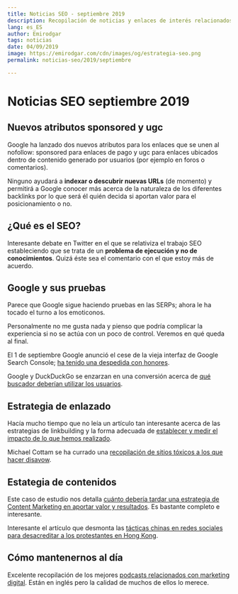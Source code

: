 ```yaml
---
title: Noticias SEO - septiembre 2019
description: Recopilación de noticias y enlaces de interés relacionados con el SEO y Marketing digital
lang: es_ES
author: Emirodgar
tags: noticias
date: 04/09/2019
image: https://emirodgar.com/cdn/images/og/estrategia-seo.png
permalink: noticias-seo/2019/septiembre

---
```


# Noticias SEO septiembre 2019

## Nuevos atributos sponsored y ugc

Google ha lanzado dos nuevos atributos para los enlaces que se unen al nofollow: sponsored para enlaces de pago y ugc para enlaces ubicados dentro de contenido generado por usuarios (por ejemplo en foros o comentarios).

<amp-twitter 
  width="375"
  height="472"
  layout="responsive"
  data-tweetid="1171460946037858304">
</amp-twitter>

Ninguno ayudará a **indexar o descubrir nuevas URLs** (de momento) y permitirá a Google conocer más acerca de la naturaleza de los diferentes backlinks por lo que será él quién decida si aportan valor para el posicionamiento o no.

## ¿Qué es el SEO?

Interesante debate en Twitter en el que se relativiza el trabajo SEO estableciendo que se trata de un **problema de ejecución y no de conocimientos**. Quizá éste sea el comentario con el que estoy más de acuerdo.

<amp-twitter 
  width="375"
  height="472"
  layout="responsive"
  data-tweetid="1169070009366142976">
</amp-twitter>

## Google y sus pruebas

Parece que Google sigue haciendo pruebas en las SERPs; ahora le ha tocado el turno a los emoticonos.

<amp-twitter 
  width="375"
  height="472"
  layout="responsive"
  data-tweetid="1167034736276996096">
</amp-twitter>

Personalmente no me gusta nada y pienso que podría complicar la experiencia si no se actúa con un poco de control. Veremos en qué queda al final.

El 1 de septiembre Google anunció el cese de la vieja interfaz de Google Search Console; [ha tenido una despedida con honores](https://webmasters.googleblog.com/2019/09/goodbye-old-search-console.html?).

Google y DuckDuckGo se enzarzan en una conversión acerca de [qué buscador deberían utilizar los usuarios](https://www.seroundtable.com/google-to-duckduckgo-bias-28135.html). 

## Estrategia de enlazado

Hacía mucho tiempo que no leía un artículo tan interesante acerca de las estrategias de linkbuilding y la forma adecuada de [establecer y medir el impacto de lo que hemos realizado](http://www.blindfiveyearold.com/the-invisible-attribution-model-of-link-acquisition).

Michael Cottam se ha currado una [recopilación de sitios tóxicos a los que hacer disavow](https://www.michaelcottam.com/negative-seo-disavow-list/).

## Estategia de contenidos

Este caso de estudio nos detalla [cuánto debería tardar una estrategia de Content Marketing en aportar valor y resultados](https://growandconvert.com/content-marketing/how-long-does-it-take-for-content-marketing-to-work/). Es bastante completo e interesante.

Interesante el artículo que desmonta las [tácticas chinas en redes sociales para desacreditar a los protestantes en Hong Kong](https://www.nytimes.com/interactive/2019/09/18/world/asia/hk-twitter.html).

## Cómo mantenernos al día

Excelente recopilación de los mejores [podcasts relacionados con marketing digital](https://cypressnorth.com/47-best-digital-marketing-podcasts/). Están en inglés pero la calidad de muchos de ellos lo merece.
<!--stackedit_data:
eyJoaXN0b3J5IjpbNTU0ODU2Mzg3LC0yMTI1NzY3ODA4LDQ5MD
U4NzAwOSwtMTA1NTMwMzUzMSwtOTY1NjYxMzYxLDIwNDQ2MDAx
ODQsMTI1NjUyNDA0MCwxMDM4MDQ2MDA3LDM0NjE0OTg2OSwxMD
k1NjI2NTY2XX0=
-->